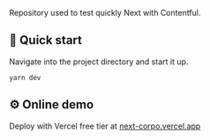 Repository used to test quickly Next with Contentful.

## 🚀 Quick start

Navigate into the project directory and start it up.

```shell
yarn dev
```

## ⚙️ Online demo

Deploy with Vercel free tier at [next-corpo.vercel.app](https://next-corpo.vercel.app/)
